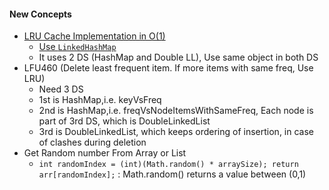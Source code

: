 #### New Concepts
- [LRU Cache Implementation in O(1)](./Leetcode/src/main/java/com/p2/random/topinterviewques/LRUCache.java)
  - [Use `LinkedHashMap`](https://medium.com/@greekykhs/how-linkedhashmap-works-internally-in-java-409846a4f08)
  - It uses 2 DS (HashMap and Double LL), Use same object in both DS 
- LFU460 (Delete least frequent item. If more items with same freq, Use LRU) 
  - Need 3 DS
  - 1st is HashMap,i.e. keyVsFreq
  - 2nd is HashMap,i.e. freqVsNodeItemsWithSameFreq, Each node is part of 3rd DS, which is DoubleLinkedList
  - 3rd is DoubleLinkedList, which keeps ordering of insertion, in case of clashes during deletion
- Get Random number From Array or List
  - `int randomIndex = (int)(Math.random() * arraySize); return arr[randomIndex];` : Math.random() returns a value between (0,1)
